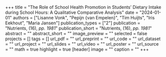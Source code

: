 +++
title = "The Role of School Health Promotion in Students’ Dietary Intake during School Hours: A Qualitative Comparative Analysis"
date = "2024-01-01"
authors = ["Lisanne Vonk", "Pepijn {van Empelen}", "Tim Huijts", "Iris Eekhout", "Maria Jansen"]
publication_types = ["2"]
publication = "Nutrients, (16), _pp. 1981_"
publication_short = "Nutrients, (16), _pp. 1981_"
abstract = ""
abstract_short = ""
image_preview = ""
selected = false
projects = []
tags = []
url_pdf = ""
url_preprint = ""
url_code = ""
url_dataset = ""
url_project = ""
url_slides = ""
url_video = ""
url_poster = ""
url_source = ""
math = true
highlight = true
[header]
image = ""
caption = ""
+++
